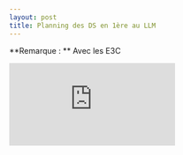 ```yaml
---
layout: post
title: Planning des DS en 1ère au LLM
---
```

**Remarque : ** Avec les E3C

![Planning](https://dlatreyte.github.io/img/DS-1-2019-2020.pdf)